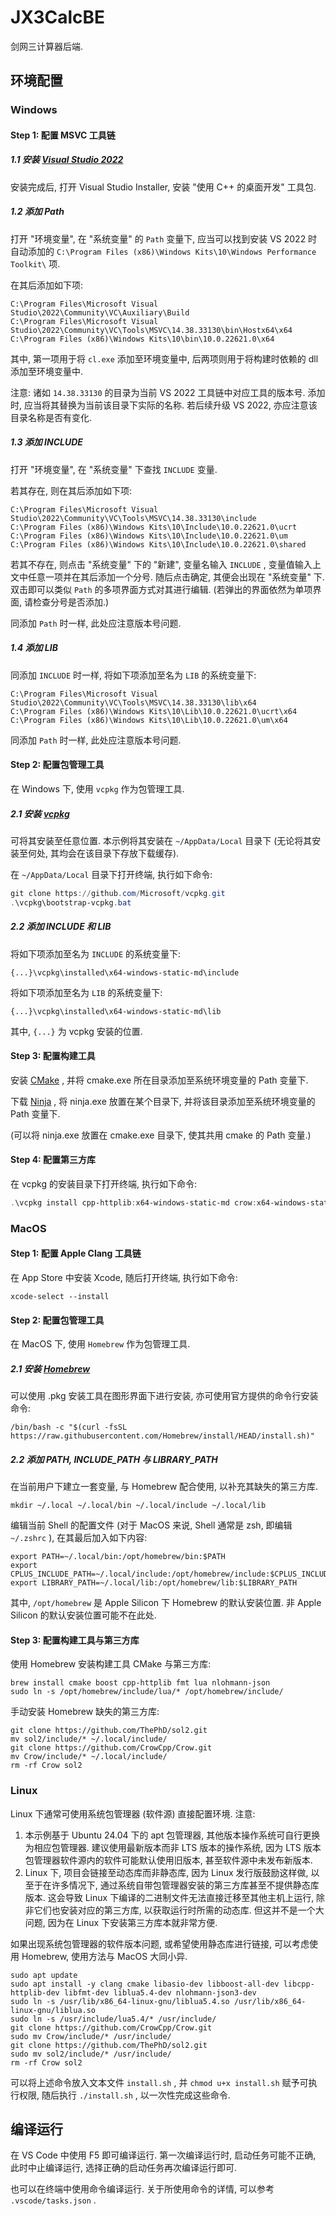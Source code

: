 # JX3CalcBE

剑网三计算器后端.

## 环境配置

### Windows

#### Step 1: 配置 MSVC 工具链

##### 1.1 安装 [Visual Studio 2022](https://visualstudio.microsoft.com/zh-hans/downloads/)

安装完成后, 打开 Visual Studio Installer, 安装 "使用 C++ 的桌面开发" 工具包.

##### 1.2 添加 Path

打开 "环境变量", 在 "系统变量" 的 `Path` 变量下, 应当可以找到安装 VS 2022 时自动添加的 `C:\Program Files (x86)\Windows Kits\10\Windows Performance Toolkit\` 项.

在其后添加如下项:

```
C:\Program Files\Microsoft Visual Studio\2022\Community\VC\Auxiliary\Build
C:\Program Files\Microsoft Visual Studio\2022\Community\VC\Tools\MSVC\14.38.33130\bin\Hostx64\x64
C:\Program Files (x86)\Windows Kits\10\bin\10.0.22621.0\x64
```

其中, 第一项用于将 `cl.exe` 添加至环境变量中, 后两项则用于将构建时依赖的 dll 添加至环境变量中.

注意: 诸如 `14.38.33130` 的目录为当前 VS 2022 工具链中对应工具的版本号. 添加时, 应当将其替换为当前该目录下实际的名称. 若后续升级 VS 2022, 亦应注意该目录名称是否有变化.

##### 1.3 添加 INCLUDE

打开 "环境变量", 在 "系统变量" 下查找 `INCLUDE` 变量.

若其存在, 则在其后添加如下项:

```
C:\Program Files\Microsoft Visual Studio\2022\Community\VC\Tools\MSVC\14.38.33130\include
C:\Program Files (x86)\Windows Kits\10\Include\10.0.22621.0\ucrt
C:\Program Files (x86)\Windows Kits\10\Include\10.0.22621.0\um
C:\Program Files (x86)\Windows Kits\10\Include\10.0.22621.0\shared
```

若其不存在, 则点击 "系统变量" 下的 "新建", 变量名输入 `INCLUDE` , 变量值输入上文中任意一项并在其后添加一个分号. 随后点击确定, 其便会出现在 "系统变量" 下. 双击即可以类似 `Path` 的多项界面方式对其进行编辑. (若弹出的界面依然为单项界面, 请检查分号是否添加.)

同添加 `Path` 时一样, 此处应注意版本号问题.

##### 1.4 添加 LIB

同添加 `INCLUDE` 时一样, 将如下项添加至名为 `LIB` 的系统变量下:

```
C:\Program Files\Microsoft Visual Studio\2022\Community\VC\Tools\MSVC\14.38.33130\lib\x64
C:\Program Files (x86)\Windows Kits\10\Lib\10.0.22621.0\ucrt\x64
C:\Program Files (x86)\Windows Kits\10\Lib\10.0.22621.0\um\x64
```

同添加 `Path` 时一样, 此处应注意版本号问题.

#### Step 2: 配置包管理工具

在 Windows 下, 使用 `vcpkg` 作为包管理工具.

##### 2.1 安装 [vcpkg](https://vcpkg.io/en/getting-started)

可将其安装至任意位置. 本示例将其安装在 `~/AppData/Local` 目录下 (无论将其安装至何处, 其均会在该目录下存放下载缓存).

在 `~/AppData/Local` 目录下打开终端, 执行如下命令:

```powershell
git clone https://github.com/Microsoft/vcpkg.git
.\vcpkg\bootstrap-vcpkg.bat
```

##### 2.2 添加 INCLUDE 和 LIB

将如下项添加至名为 `INCLUDE` 的系统变量下:

```
{...}\vcpkg\installed\x64-windows-static-md\include
```

将如下项添加至名为 `LIB` 的系统变量下:

```
{...}\vcpkg\installed\x64-windows-static-md\lib
```

其中, `{...}` 为 vcpkg 安装的位置.

#### Step 3: 配置构建工具

安装 [CMake](https://cmake.org/) , 并将 cmake.exe 所在目录添加至系统环境变量的 Path 变量下.

下载 [Ninja](https://github.com/ninja-build/ninja/releases/latest) , 将 ninja.exe 放置在某个目录下, 并将该目录添加至系统环境变量的 Path 变量下.

(可以将 ninja.exe 放置在 cmake.exe 目录下, 使其共用 cmake 的 Path 变量.)

#### Step 4: 配置第三方库

在 vcpkg 的安装目录下打开终端, 执行如下命令:

```powershell
.\vcpkg install cpp-httplib:x64-windows-static-md crow:x64-windows-static-md lua:x64-windows-static-md nlohmann-json:x64-windows-static-md sol2:x64-windows-static-md
```

### MacOS

#### Step 1: 配置 Apple Clang 工具链

在 App Store 中安装 Xcode, 随后打开终端, 执行如下命令:

```shell
xcode-select --install
```

#### Step 2: 配置包管理工具

在 MacOS 下, 使用 `Homebrew` 作为包管理工具.

##### 2.1 安装 [Homebrew](https://brew.sh/zh-cn/)

可以使用 .pkg 安装工具在图形界面下进行安装, 亦可使用官方提供的命令行安装命令:

```shell
/bin/bash -c "$(curl -fsSL https://raw.githubusercontent.com/Homebrew/install/HEAD/install.sh)"
```

##### 2.2 添加 PATH, INCLUDE_PATH 与 LIBRARY_PATH

在当前用户下建立一套变量, 与 Homebrew 配合使用, 以补充其缺失的第三方库.

```shell
mkdir ~/.local ~/.local/bin ~/.local/include ~/.local/lib
```

编辑当前 Shell 的配置文件 (对于 MacOS 来说, Shell 通常是 zsh, 即编辑 `~/.zshrc` ), 在其最后加入如下内容:

```shell
export PATH=~/.local/bin:/opt/homebrew/bin:$PATH
export CPLUS_INCLUDE_PATH=~/.local/include:/opt/homebrew/include:$CPLUS_INCLUDE_PATH
export LIBRARY_PATH=~/.local/lib:/opt/homebrew/lib:$LIBRARY_PATH
```

其中, `/opt/homebrew` 是 Apple Silicon 下 Homebrew 的默认安装位置. 非 Apple Silicon 的默认安装位置可能不在此处.

#### Step 3: 配置构建工具与第三方库

使用 Homebrew 安装构建工具 CMake 与第三方库:

```shell
brew install cmake boost cpp-httplib fmt lua nlohmann-json
sudo ln -s /opt/homebrew/include/lua/* /opt/homebrew/include/
```

手动安装 Homebrew 缺失的第三方库:

```shell
git clone https://github.com/ThePhD/sol2.git
mv sol2/include/* ~/.local/include/
git clone https://github.com/CrowCpp/Crow.git
mv Crow/include/* ~/.local/include/
rm -rf Crow sol2
```

### Linux

Linux 下通常可使用系统包管理器 (软件源) 直接配置环境. 注意:

1. 本示例基于 Ubuntu 24.04 下的 apt 包管理器, 其他版本操作系统可自行更换为相应包管理器. 建议使用最新版本而非 LTS 版本的操作系统, 因为 LTS 版本包管理器软件源内的软件可能默认使用旧版本, 甚至软件源中未发布新版本.
2. Linux 下, 项目会链接至动态库而非静态库, 因为 Linux 发行版鼓励这样做, 以至于在许多情况下, 通过系统自带包管理器安装的第三方库甚至不提供静态库版本. 这会导致 Linux 下编译的二进制文件无法直接迁移至其他主机上运行, 除非它们也安装对应的第三方库, 以获取运行时所需的动态库. 但这并不是一个大问题, 因为在 Linux 下安装第三方库本就非常方便.

如果出现系统包管理器的软件版本问题, 或希望使用静态库进行链接, 可以考虑使用 Homebrew, 使用方法与 MacOS 大同小异.

```shell
sudo apt update
sudo apt install -y clang cmake libasio-dev libboost-all-dev libcpp-httplib-dev libfmt-dev liblua5.4-dev nlohmann-json3-dev
sudo ln -s /usr/lib/x86_64-linux-gnu/liblua5.4.so /usr/lib/x86_64-linux-gnu/liblua.so
sudo ln -s /usr/include/lua5.4/* /usr/include/
git clone https://github.com/CrowCpp/Crow.git
sudo mv Crow/include/* /usr/include/
git clone https://github.com/ThePhD/sol2.git
sudo mv sol2/include/* /usr/include/
rm -rf Crow sol2
```

可以将上述命令放入文本文件 `install.sh` , 并 `chmod u+x install.sh` 赋予可执行权限, 随后执行 `./install.sh` , 以一次性完成这些命令.

## 编译运行

在 VS Code 中使用 F5 即可编译运行. 第一次编译运行时, 启动任务可能不正确, 此时中止编译运行, 选择正确的启动任务再次编译运行即可.

也可以在终端中使用命令编译运行. 关于所使用命令的详情, 可以参考 `.vscode/tasks.json` .
